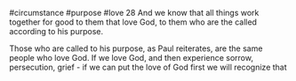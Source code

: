 #circumstance #purpose #love
28 And we know that all things work together for good to them that love God, to them who are the called according to his purpose.

Those who are called to his purpose, as Paul reiterates, are the same people who love God. If we love God, and then experience sorrow, persecution, grief - if we can put the love of God first we will recognize that 